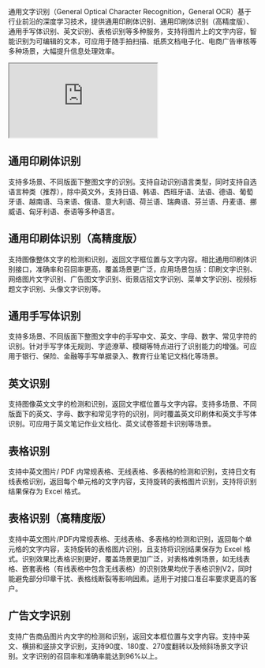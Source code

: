 
通用文字识别（General Optical Character Recognition，General OCR）基于行业前沿的深度学习技术，提供通用印刷体识别、通用印刷体识别（高精度版）、通用手写体识别、英文识别、表格识别等多种服务，支持将图片上的文字内容，智能识别为可编辑的文本，可应用于随手拍扫描、纸质文档电子化、电商广告审核等多种场景，大幅提升信息处理效率。
<div class="doc-video-mod"><iframe src="https://cloud.tencent.com/edu/learning/quick-play/3412-60088?source=gw.doc.media&withPoster=1&notip=1"></iframe></div>


## 通用印刷体识别
支持多场景、不同版面下整图文字的识别。支持自动识别语言类型，同时支持自选语言种类（推荐），除中英文外，支持日语、韩语、西班牙语、法语、德语、葡萄牙语、越南语、马来语、俄语、意大利语、荷兰语、瑞典语、芬兰语、丹麦语、挪威语、匈牙利语、泰语等多种语言。
## 通用印刷体识别（高精度版）
支持图像整体文字的检测和识别，返回文字框位置与文字内容。相比通用印刷体识别接口，准确率和召回率更高，覆盖场景更广泛，应用场景包括：印刷文字识别、网络图片文字识别、广告图文字识别、街景店招文字识别、菜单文字识别、视频标题文字识别、头像文字识别等。
## 通用手写体识别
支持多场景、不同版面下整图文字中的手写中文、英文、字母、数字、常见字符的识别。针对手写字体无规则、字迹潦草、模糊等特点进行了识别能力的增强。可应用于银行、保险、金融等手写单据录入、教育行业笔记文档化等场景。
## 英文识别
支持图像英文文字的检测和识别，返回文字框位置与文字内容。支持多场景、不同版面下的英文、字母、数字和常见字符的识别，同时覆盖英文印刷体和英文手写体识别。可应用于英文笔记作业文档化、英文试卷答题卡识别等场景。
## 表格识别 
支持中英文图片/ PDF 内常规表格、无线表格、多表格的检测和识别，支持日文有线表格识别，返回每个单元格的文字内容，支持旋转的表格图片识别，支持将识别结果保存为 Excel 格式。
## 表格识别（高精度版）
支持中英文图片/PDF内常规表格、无线表格、多表格的检测和识别，返回每个单元格的文字内容，支持旋转的表格图片识别，且支持将识别结果保存为 Excel 格式。识别效果比表格识别更好，覆盖场景更加广泛，对表格难例场景，如无线表格、嵌套表格（有线表格中包含无线表格）的识别效果均优于表格识别V2，同时能避免部分印章干扰、表格线断裂等影响因素。适用于对接口准召率要求更高的客户。
## 广告文字识别
支持广告商品图片内文字的检测和识别，返回文本框位置与文字内容。支持中英文、横排和竖排文字识别，支持90度、180度、270度翻转以及倾斜场景文字识别。文字识别的召回率和准确率能达到96%以上。

